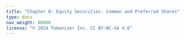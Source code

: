 ```yaml
---
title: "Chapter 8: Equity Securities: Common and Preferred Shares"
type: docs
nav_weight: 80000
license: "© 2024 Tokenizer Inc. CC BY-NC-SA 4.0"
---
```

